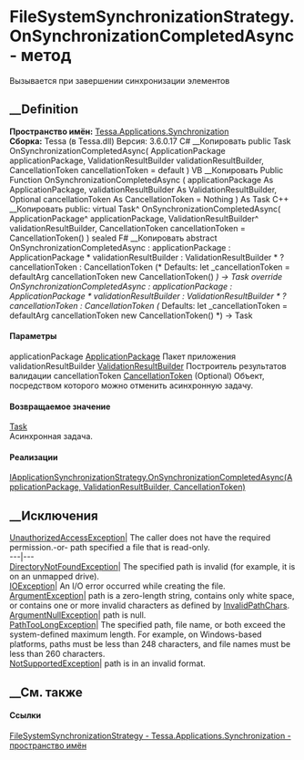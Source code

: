 # FileSystemSynchronizationStrategy.OnSynchronizationCompletedAsync - метод
Вызывается при завершении синхронизации элементов
## __Definition
 **Пространство имён:**
[Tessa.Applications.Synchronization](N_Tessa_Applications_Synchronization.htm)  
 **Сборка:** Tessa (в Tessa.dll) Версия: 3.6.0.17
C# __Копировать
     public Task OnSynchronizationCompletedAsync(
    	ApplicationPackage applicationPackage,
    	ValidationResultBuilder validationResultBuilder,
    	CancellationToken cancellationToken = default
    )
VB __Копировать
     Public Function OnSynchronizationCompletedAsync ( 
    	applicationPackage As ApplicationPackage,
    	validationResultBuilder As ValidationResultBuilder,
    	Optional cancellationToken As CancellationToken = Nothing
    ) As Task
C++ __Копировать
     public:
    virtual Task^ OnSynchronizationCompletedAsync(
    	ApplicationPackage^ applicationPackage, 
    	ValidationResultBuilder^ validationResultBuilder, 
    	CancellationToken cancellationToken = CancellationToken()
    ) sealed
F# __Копировать
     abstract OnSynchronizationCompletedAsync : 
            applicationPackage : ApplicationPackage * 
            validationResultBuilder : ValidationResultBuilder * 
            ?cancellationToken : CancellationToken 
    (* Defaults:
            let _cancellationToken = defaultArg cancellationToken new CancellationToken()
    *)
    -> Task 
    override OnSynchronizationCompletedAsync : 
            applicationPackage : ApplicationPackage * 
            validationResultBuilder : ValidationResultBuilder * 
            ?cancellationToken : CancellationToken 
    (* Defaults:
            let _cancellationToken = defaultArg cancellationToken new CancellationToken()
    *)
    -> Task 
#### Параметры
applicationPackage
[ApplicationPackage](T_Tessa_Applications_Package_ApplicationPackage.htm)
     Пакет приложения 
validationResultBuilder
[ValidationResultBuilder](T_Tessa_Platform_Validation_ValidationResultBuilder.htm)
     Построитель результатов валидации 
cancellationToken
[CancellationToken](https://learn.microsoft.com/dotnet/api/system.threading.cancellationtoken)
(Optional)
    Объект, посредством которого можно отменить асинхронную задачу.
#### Возвращаемое значение
[Task](https://learn.microsoft.com/dotnet/api/system.threading.tasks.task)  
Асинхронная задача.
#### Реализации
[IApplicationSynchronizationStrategy.OnSynchronizationCompletedAsync(ApplicationPackage,
ValidationResultBuilder,
CancellationToken)](M_Tessa_Applications_Synchronization_IApplicationSynchronizationStrategy_OnSynchronizationCompletedAsync.htm)  
##  __Исключения
[UnauthorizedAccessException](https://learn.microsoft.com/dotnet/api/system.unauthorizedaccessexception)|
The caller does not have the required permission.-or- path specified a file
that is read-only.  
---|---  
[DirectoryNotFoundException](https://learn.microsoft.com/dotnet/api/system.io.directorynotfoundexception)|
The specified path is invalid (for example, it is on an unmapped drive).  
[IOException](https://learn.microsoft.com/dotnet/api/system.io.ioexception)|
An I/O error occurred while creating the file.  
[ArgumentException](https://learn.microsoft.com/dotnet/api/system.argumentexception)|
path is a zero-length string, contains only white space, or contains one or
more invalid characters as defined by
[InvalidPathChars](https://learn.microsoft.com/dotnet/api/system.io.path.invalidpathchars).  
[ArgumentNullException](https://learn.microsoft.com/dotnet/api/system.argumentnullexception)|
path is null.  
[PathTooLongException](https://learn.microsoft.com/dotnet/api/system.io.pathtoolongexception)|
The specified path, file name, or both exceed the system-defined maximum
length. For example, on Windows-based platforms, paths must be less than 248
characters, and file names must be less than 260 characters.  
[NotSupportedException](https://learn.microsoft.com/dotnet/api/system.notsupportedexception)|
path is in an invalid format.  
## __См. также
#### Ссылки
[FileSystemSynchronizationStrategy -
](T_Tessa_Applications_Synchronization_FileSystemSynchronizationStrategy.htm)
[Tessa.Applications.Synchronization - пространство
имён](N_Tessa_Applications_Synchronization.htm)
